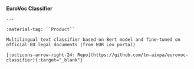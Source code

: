 __EuroVoc Classifier__

    ---

    :material-tag: ``Product``

    Multilingual text classifier based on Bert model and fine-tuned on official EU legal documents (from EUR Lex portal)

    [:octicons-arrow-right-24: Repo](https://github.com/tn-aixpa/eurovoc-classifier){:target="_blank"}